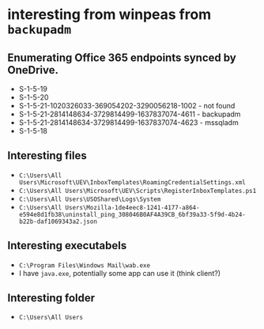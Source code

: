 # interesting from winpeas from `backupadm`

## Enumerating Office 365 endpoints synced by OneDrive.
- S-1-5-19
- S-1-5-20
- S-1-5-21-1020326033-369054202-3290056218-1002 - not found
- S-1-5-21-2814148634-3729814499-1637837074-4611 - backupadm
- S-1-5-21-2814148634-3729814499-1637837074-4623 - mssqladm
- S-1-5-18
## Interesting files
- `C:\Users\All Users\Microsoft\UEV\InboxTemplates\RoamingCredentialSettings.xml`
- `C:\Users\All Users\Microsoft\UEV\Scripts\RegisterInboxTemplates.ps1`
- `C:\Users\All Users\USOShared\Logs\System`
- `C:\Users\All Users\Mozilla-1de4eec8-1241-4177-a864-e594e8d1fb38\uninstall_ping_308046B0AF4A39CB_6bf39a33-5f9d-4b24-b22b-daf1069343a2.json`
## Interesting executabels
- `C:\Program Files\Windows Mail\wab.exe `
- I have `java.exe`, potentially some app can use it (think client?)
## Interesting folder
- `C:\Users\All Users`